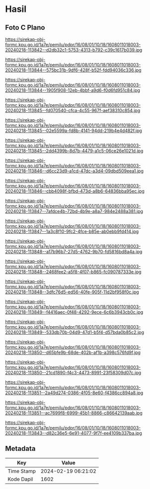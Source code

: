 # Hasil

## Foto C Plano

https://sirekap-obj-formc.kpu.go.id/1a7e/pemilu/pdpr/16/08/01/10/18/1608011018003-20240218-113842--d2db32c1-5753-4313-b792-c39c1617b039.jpg

https://sirekap-obj-formc.kpu.go.id/1a7e/pemilu/pdpr/16/08/01/10/18/1608011018003-20240218-113844--575bc31b-9df6-428f-b52f-fdd94036c336.jpg

https://sirekap-obj-formc.kpu.go.id/1a7e/pemilu/pdpr/16/08/01/10/18/1608011018003-20240218-113844--1905f908-12eb-4bbf-a9d6-f0d6fd951c84.jpg

https://sirekap-obj-formc.kpu.go.id/1a7e/pemilu/pdpr/16/08/01/10/18/1608011018003-20240218-113845--fd070540-cfca-4c55-967f-aef38310c854.jpg

https://sirekap-obj-formc.kpu.go.id/1a7e/pemilu/pdpr/16/08/01/10/18/1608011018003-20240218-113845--02e5599a-fd8b-4141-94dd-219b4e4d482f.jpg

https://sirekap-obj-formc.kpu.go.id/1a7e/pemilu/pdpr/16/08/01/10/18/1608011018003-20240218-113845--2dd4399b-8d7b-4479-a1c5-06ce26e1021d.jpg

https://sirekap-obj-formc.kpu.go.id/1a7e/pemilu/pdpr/16/08/01/10/18/1608011018003-20240218-113846--d6cc23d9-a1cd-47dc-a3d4-09dbd509eea1.jpg

https://sirekap-obj-formc.kpu.go.id/1a7e/pemilu/pdpr/16/08/01/10/18/1608011018003-20240218-113846--cbb4098f-bfbd-473d-a8b6-64836bba95ec.jpg

https://sirekap-obj-formc.kpu.go.id/1a7e/pemilu/pdpr/16/08/01/10/18/1608011018003-20240218-113847--7afdce4b-72bd-4b9e-a8a7-984e2488a381.jpg

https://sirekap-obj-formc.kpu.go.id/1a7e/pemilu/pdpr/16/08/01/10/18/1608011018003-20240218-113847--1a3c8f10-9fc2-4fce-b85e-ab0ebb9fd414.jpg

https://sirekap-obj-formc.kpu.go.id/1a7e/pemilu/pdpr/16/08/01/10/18/1608011018003-20240218-113848--a17b96b7-27d5-4762-9b70-fd5816bd8a4a.jpg

https://sirekap-obj-formc.kpu.go.id/1a7e/pemilu/pdpr/16/08/01/10/18/1608011018003-20240218-113848--2468fee2-a5f8-4f07-b865-fc090787333e.jpg

https://sirekap-obj-formc.kpu.go.id/1a7e/pemilu/pdpr/16/08/01/10/18/1608011018003-20240218-113848--3dfc76d5-ed56-40fe-905f-11d2bf958f0c.jpg

https://sirekap-obj-formc.kpu.go.id/1a7e/pemilu/pdpr/16/08/01/10/18/1608011018003-20240218-113849--f4416aec-0f48-4292-9ece-6c6b3943cb0c.jpg

https://sirekap-obj-formc.kpu.go.id/1a7e/pemilu/pdpr/16/08/01/10/18/1608011018003-20240218-113849--533db70b-04d9-47d1-b5f4-d57bda0b85c2.jpg

https://sirekap-obj-formc.kpu.go.id/1a7e/pemilu/pdpr/16/08/01/10/18/1608011018003-20240218-113850--d65bfe9b-68de-402b-af1b-a398c576fd9f.jpg

https://sirekap-obj-formc.kpu.go.id/1a7e/pemilu/pdpr/16/08/01/10/18/1608011018003-20240218-113850--21cd1890-f4c3-4473-8991-23f58309d07c.jpg

https://sirekap-obj-formc.kpu.go.id/1a7e/pemilu/pdpr/16/08/01/10/18/1608011018003-20240218-113851--2a49d274-0386-4f05-8e60-f4386cc894a8.jpg

https://sirekap-obj-formc.kpu.go.id/1a7e/pemilu/pdpr/16/08/01/10/18/1608011018003-20240218-113851--ac7699f8-6999-45b1-8866-c86642139aab.jpg

https://sirekap-obj-formc.kpu.go.id/1a7e/pemilu/pdpr/16/08/01/10/18/1608011018003-20240218-113843--d82c36e5-6e91-4077-9f7f-ee4109b337ba.jpg


## Metadata

| Key        | Value               |
| ---------- | ------------------- |
| Time Stamp | 2024-02-19 06:21:02 |
| Kode Dapil | 1602                |




